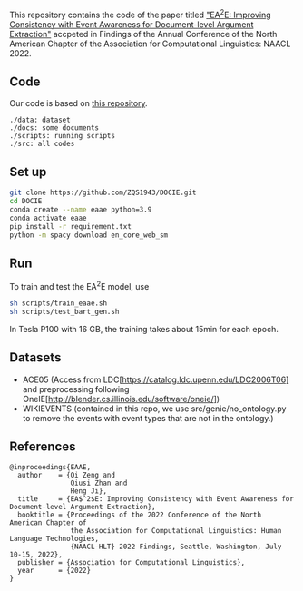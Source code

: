 This repository contains the code of the paper titled ["EA$^2$E: Improving Consistency with Event Awareness for Document-level Argument Extraction"](https://blender.cs.illinois.edu/paper/docie2022b.pdf) accpeted in Findings of the Annual Conference of the North American Chapter of the Association for Computational Linguistics: NAACL 2022.

## Code
Our code is based on [this repository](https://github.com/raspberryice/gen-arg).
```
./data: dataset
./docs: some documents
./scripts: running scripts
./src: all codes
```


## Set up
```sh
git clone https://github.com/ZQS1943/DOCIE.git
cd DOCIE
conda create --name eaae python=3.9 
conda activate eaae
pip install -r requirement.txt
python -m spacy download en_core_web_sm
```

## Run
To train and test the EA$^2$E model, use 
```sh
sh scripts/train_eaae.sh
sh scripts/test_bart_gen.sh
```
In Tesla P100 with 16 GB, the training takes about 15min for each epoch.

## Datasets
- ACE05 (Access from LDC[https://catalog.ldc.upenn.edu/LDC2006T06] and preprocessing following OneIE[http://blender.cs.illinois.edu/software/oneie/])
- WIKIEVENTS (contained in this repo, we use src/genie/no_ontology.py to remove the events with event types that are not in the ontology.)


## References
```
@inproceedings{EAAE,
  author    = {Qi Zeng and
               Qiusi Zhan and
               Heng Ji},
  title     = {EA$^2$E: Improving Consistency with Event Awareness for Document-level Argument Extraction},
  booktitle = {Proceedings of the 2022 Conference of the North American Chapter of
               the Association for Computational Linguistics: Human Language Technologies,
               {NAACL-HLT} 2022 Findings, Seattle, Washington, July 10-15, 2022},
  publisher = {Association for Computational Linguistics},
  year      = {2022}
}
```